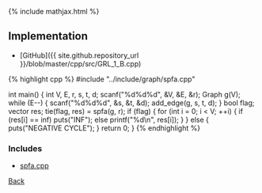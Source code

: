 {% include mathjax.html %}



## Implementation

- [GitHub]({{ site.github.repository_url }}/blob/master/cpp/src/GRL_1_B.cpp)

{% highlight cpp %}
#include "../include/graph/spfa.cpp"

int main() {
  int V, E, r, s, t, d;
  scanf("%d%d%d", &V, &E, &r);
  Graph g(V);
  while (E--) {
    scanf("%d%d%d", &s, &t, &d);
    add_edge(g, s, t, d);
  }
  bool flag;
  vector<int> res;
  tie(flag, res) = spfa(g, r);
  if (flag) {
    for (int i = 0; i < V; ++i) {
      if (res[i] == inf<int>) puts("INF");
      else printf("%d\n", res[i]);
    }
  }
  else {
    puts("NEGATIVE CYCLE");
  }
  return 0;
}
{% endhighlight %}

### Includes

- [spfa.cpp](../include/graph/spfa)

[Back](..)
